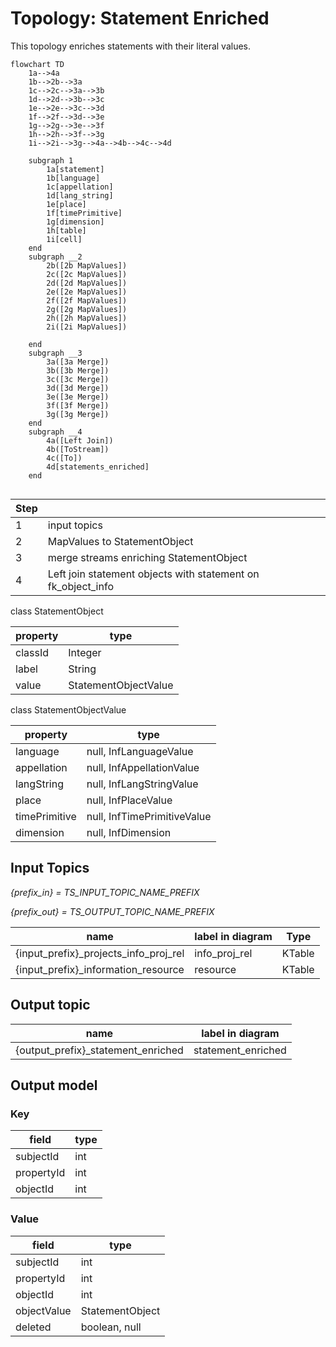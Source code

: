 # Topology: Statement Enriched

This topology enriches statements with their literal values.

```mermaid
flowchart TD
    1a-->4a
    1b-->2b-->3a
    1c-->2c-->3a-->3b
    1d-->2d-->3b-->3c 
    1e-->2e-->3c-->3d 
    1f-->2f-->3d-->3e 
    1g-->2g-->3e-->3f
    1h-->2h-->3f-->3g 
    1i-->2i-->3g-->4a-->4b-->4c-->4d
       
    subgraph 1
        1a[statement]
        1b[language]
        1c[appellation]
        1d[lang_string]
        1e[place]
        1f[timePrimitive]
        1g[dimension]
        1h[table]
        1i[cell]
    end
    subgraph __2
        2b([2b MapValues])
        2c([2c MapValues])
        2d([2d MapValues])
        2e([2e MapValues])
        2f([2f MapValues])
        2g([2g MapValues])
        2h([2h MapValues])
        2i([2i MapValues])
       
    end  
    subgraph __3
        3a([3a Merge])
        3b([3b Merge])
        3c([3c Merge])
        3d([3d Merge])
        3e([3e Merge])
        3f([3f Merge])
        3g([3g Merge])
    end  
    subgraph __4
        4a([Left Join])
        4b([ToStream])
        4c([To])
        4d[statements_enriched]
    end  
    
```


| Step |                                                              |
|------|--------------------------------------------------------------|
| 1    | input topics                                                 |
| 2    | MapValues to  StatementObject                                |
| 3    | merge streams enriching StatementObject                      |
| 4    | Left join statement objects with statement on fk_object_info |

class StatementObject

| property | type                 |
|----------|----------------------|
| classId  | Integer              |
| label    | String               |
| value    | StatementObjectValue |

class StatementObjectValue

| property      | type                        |
|---------------|-----------------------------|
| language      | null, InfLanguageValue      |
| appellation   | null, InfAppellationValue   |
| langString    | null, InfLangStringValue    |
| place         | null, InfPlaceValue         |
| timePrimitive | null, InfTimePrimitiveValue |
| dimension     | null, InfDimension          |

## Input Topics

_{prefix_in} = TS_INPUT_TOPIC_NAME_PREFIX_

_{prefix_out} = TS_OUTPUT_TOPIC_NAME_PREFIX_

| name                                  | label in diagram | Type   |
|---------------------------------------|------------------|--------|
| {input_prefix}_projects_info_proj_rel | info_proj_rel    | KTable |
| {input_prefix}_information_resource   | resource         | KTable |

## Output topic

| name                               | label in diagram   |
|------------------------------------|--------------------|
| {output_prefix}_statement_enriched | statement_enriched |

## Output model

### Key

| field      | type |
|------------|------|
| subjectId  | int  |
| propertyId | int  |
| objectId   | int  |

### Value

| field       | type            |
|-------------|-----------------|
| subjectId   | int             |
| propertyId  | int             |
| objectId    | int             |
| objectValue | StatementObject |
| deleted     | boolean, null   |

